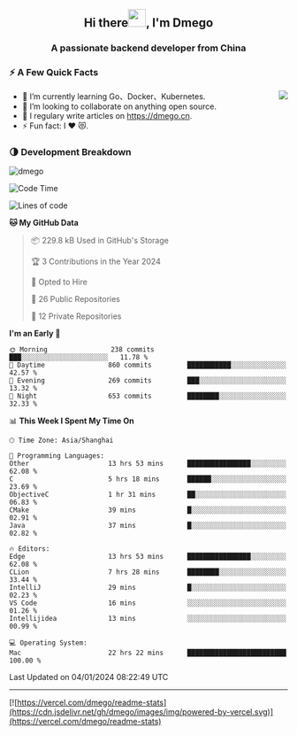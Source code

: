 <h2 align="center">Hi there<img src="https://cdn.jsdelivr.net/gh/dmego/images/img/Hi.gif" height="32" />, I'm Dmego </h2>
<h3 align="center">A passionate backend developer from China</h3>

### ⚡️ A Few Quick Facts

<img align="right" src="https://readme-stats-dmego.vercel.app/api?username=dmego&show_icons=true&icon_color=1573B3&hide_title=true&text_color=718096&bg_color=00000000&hide_border=true"/>

<ul>
    <li> 🌱 I’m currently learning Go、Docker、Kubernetes.</li>
    <li> 👯 I’m looking to collaborate on anything open source.</li>
    <li> 📝 I regulary write articles on <a href="https://dmego.cn">https://dmego.cn</a>.</li>
    <li> ⚡ Fun fact: I ❤️ 😻.</li>
</ul>

### 🌗 Development Breakdown

<img src="https://komarev.com/ghpvc/?username=dmego" alt="dmego" />

<!--START_SECTION:waka-->
![Code Time](http://img.shields.io/badge/Code%20Time-2%2C446%20hrs%2042%20mins-blue)

![Lines of code](https://img.shields.io/badge/From%20Hello%20World%20I%27ve%20Written-681.2%20thousand%20lines%20of%20code-blue)

**🐱 My GitHub Data** 

> 📦 229.8 kB Used in GitHub's Storage 
 > 
> 🏆 3 Contributions in the Year 2024
 > 
> 💼 Opted to Hire
 > 
> 📜 26 Public Repositories 
 > 
> 🔑 12 Private Repositories 
 > 
**I'm an Early 🐤** 

```text
🌞 Morning                238 commits         ███░░░░░░░░░░░░░░░░░░░░░░   11.78 % 
🌆 Daytime                860 commits         ███████████░░░░░░░░░░░░░░   42.57 % 
🌃 Evening                269 commits         ███░░░░░░░░░░░░░░░░░░░░░░   13.32 % 
🌙 Night                  653 commits         ████████░░░░░░░░░░░░░░░░░   32.33 % 
```


📊 **This Week I Spent My Time On** 

```text
🕑︎ Time Zone: Asia/Shanghai

💬 Programming Languages: 
Other                    13 hrs 53 mins      ████████████████░░░░░░░░░   62.08 % 
C                        5 hrs 18 mins       ██████░░░░░░░░░░░░░░░░░░░   23.69 % 
ObjectiveC               1 hr 31 mins        ██░░░░░░░░░░░░░░░░░░░░░░░   06.83 % 
CMake                    39 mins             █░░░░░░░░░░░░░░░░░░░░░░░░   02.91 % 
Java                     37 mins             █░░░░░░░░░░░░░░░░░░░░░░░░   02.82 % 

🔥 Editors: 
Edge                     13 hrs 53 mins      ████████████████░░░░░░░░░   62.08 % 
CLion                    7 hrs 28 mins       ████████░░░░░░░░░░░░░░░░░   33.44 % 
IntelliJ                 29 mins             █░░░░░░░░░░░░░░░░░░░░░░░░   02.23 % 
VS Code                  16 mins             ░░░░░░░░░░░░░░░░░░░░░░░░░   01.26 % 
Intellijidea             13 mins             ░░░░░░░░░░░░░░░░░░░░░░░░░   00.99 % 

💻 Operating System: 
Mac                      22 hrs 22 mins      █████████████████████████   100.00 % 
```


 Last Updated on 04/01/2024 08:22:49 UTC
<!--END_SECTION:waka-->

---

[![https://vercel.com/dmego/readme-stats](https://cdn.jsdelivr.net/gh/dmego/images/img/powered-by-vercel.svg)](https://vercel.com/dmego/readme-stats)


